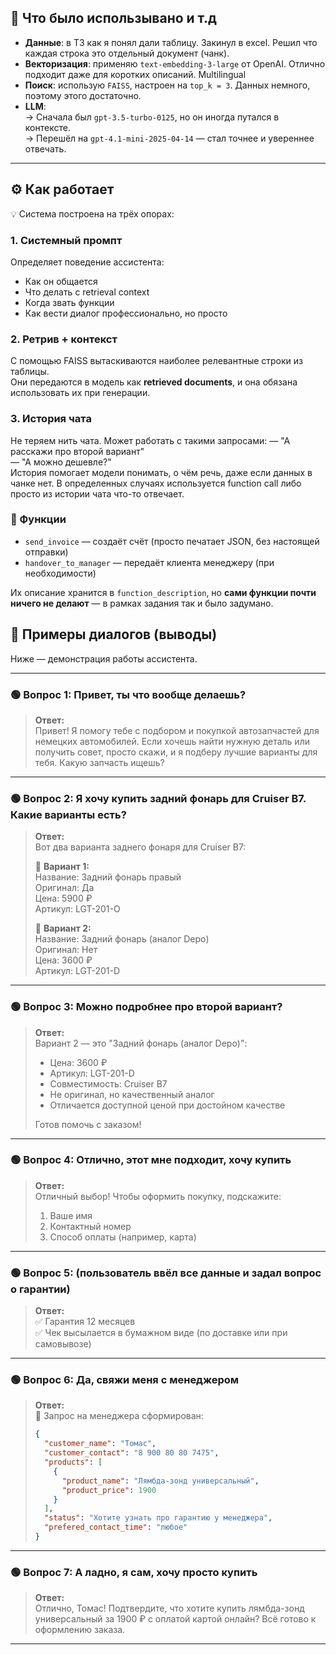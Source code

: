 
## 📌 Что было использывано и т.д

- **Данные**: в ТЗ как я понял дали таблицу. Закинул в excel. Решил что каждая строка это отдельный документ (чанк).
- **Векторизация**: применяю `text-embedding-3-large` от OpenAI. Отлично подходит даже для коротких описаний. Multilingual
- **Поиск**: использую `FAISS`, настроен на `top_k = 3`. Данных немного, поэтому этого достаточно.
- **LLM**:  
  → Сначала был `gpt-3.5-turbo-0125`, но он иногда путался в контексте.  
  → Перешёл на `gpt-4.1-mini-2025-04-14` — стал точнее и увереннее отвечать.

---

## ⚙️ Как работает

💡 Система построена на трёх опорах:

### 1. Системный промпт  
Определяет поведение ассистента:  
- Как он общается  
- Что делать с retrieval context  
- Когда звать функции  
- Как вести диалог профессионально, но просто

### 2. Ретрив + контекст  
С помощью FAISS вытаскиваются наиболее релевантные строки из таблицы.  
Они передаются в модель как **retrieved documents**, и она обязана использовать их при генерации.

### 3. История чата  

Не теряем нить чата. Может работать с такими запросами:
— "А расскажи про второй вариант"  
— "А можно дешевле?"  
История помогает модели понимать, о чём речь, даже если данных в чанке нет.
В определенных случаях используется function call либо просто из истории чата что-то отвечает. 


### 🧩 Функции

- `send_invoice` — создаёт счёт (просто печатает JSON, без настоящей отправки)
- `handover_to_manager` — передаёт клиента менеджеру (при необходимости)

Их описание хранится в `function_description`, но **сами функции почти ничего не делают** — в рамках задания так и было задумано.


## 💬 Примеры диалогов (выводы)

Ниже — демонстрация работы ассистента.

---

### 🟢 Вопрос 1: Привет, ты что вообще делаешь?
> **Ответ:**  
> Привет! Я помогу тебе с подбором и покупкой автозапчастей для немецких автомобилей. Если хочешь найти нужную деталь или получить совет, просто скажи, и я подберу лучшие варианты для тебя. Какую запчасть ищешь?

---

### 🟢 Вопрос 2: Я хочу купить задний фонарь для Cruiser B7. Какие варианты есть?
> **Ответ:**  
> Вот два варианта заднего фонаря для Cruiser B7:  
>
> 🔧 **Вариант 1:**  
> Название: Задний фонарь правый  
> Оригинал: Да  
> Цена: 5900 ₽  
> Артикул: LGT-201-O  
>
> 🔧 **Вариант 2:**  
> Название: Задний фонарь (аналог Depo)  
> Оригинал: Нет  
> Цена: 3600 ₽  
> Артикул: LGT-201-D

---

### 🟢 Вопрос 3: Можно подробнее про второй вариант?
> **Ответ:**  
> Вариант 2 — это "Задний фонарь (аналог Depo)":
> - Цена: 3600 ₽  
> - Артикул: LGT-201-D  
> - Совместимость: Cruiser B7  
> - Не оригинал, но качественный аналог  
> - Отличается доступной ценой при достойном качестве  
> 
> Готов помочь с заказом!

---

### 🟢 Вопрос 4: Отлично, этот мне подходит, хочу купить
> **Ответ:**  
> Отличный выбор! Чтобы оформить покупку, подскажите:
> 1. Ваше имя  
> 2. Контактный номер  
> 3. Способ оплаты (например, карта)

---

### 🟢 Вопрос 5: (пользователь ввёл все данные и задал вопрос о гарантии)
> **Ответ:**  
> ✅ Гарантия 12 месяцев  
> ✅ Чек высылается в бумажном виде (по доставке или при самовывозе)

---

### 🟢 Вопрос 6: Да, свяжи меня с менеджером
> **Ответ:**  
> 🔄 Запрос на менеджера сформирован:  
> ```json
> {
>   "customer_name": "Томас",
>   "customer_contact": "8 900 80 80 7475",
>   "products": [
>     {
>       "product_name": "Лямбда-зонд универсальный",
>       "product_price": 1900
>     }
>   ],
>   "status": "Хотите узнать про гарантию у менеджера",
>   "prefered_contact_time": "любое"
> }
> ```

---

### 🟢 Вопрос 7: А ладно, я сам, хочу просто купить
> **Ответ:**  
> Отлично, Томас! Подтвердите, что хотите купить лямбда-зонд универсальный за 1900 ₽ с оплатой картой онлайн? Всё готово к оформлению заказа.

---

